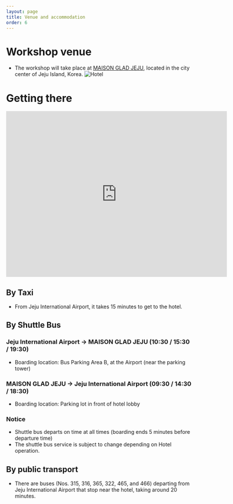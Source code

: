 ```yaml
---
layout: page
title: Venue and accommodation
order: 6
---
```


# Workshop venue
- The workshop will take place at <a href="https://www.glad-hotels.com/maisongladjeju/index.do?locale=en">MAISON GLAD JEJU</a>, located in the city center of Jeju Island, Korea.
![Hotel](/hotel.png)



# Getting there
<iframe src="https://www.google.com/maps/embed?pb=!1m18!1m12!1m3!1d3327.624548396652!2d126.48375958778261!3d33.485124504727395!2m3!1f0!2f0!3f0!3m2!1i1024!2i768!4f13.1!3m3!1m2!1s0x350cfb07b2f2ecf9%3A0xe969e73f7efcf19f!2z66mU7KKFIOq4gOuemOuTnCDsoJzso7w!5e0!3m2!1sko!2skr!4v1721552000626!5m2!1sko!2skr" width="600" height="450" style="border:0;" allowfullscreen="" loading="lazy" referrerpolicy="no-referrer-when-downgrade"></iframe>

## By Taxi
- From Jeju International Airport, it takes 15 minutes to get to the hotel.

## By Shuttle Bus
### Jeju International Airport → MAISON GLAD JEJU (10:30 / 15:30 / 19:30)
- Boarding location: Bus Parking Area B, at the Airport (near the parking tower)

### MAISON GLAD JEJU → Jeju International Airport (09:30 / 14:30 / 18:30)
- Boarding location: Parking lot in front of hotel lobby

### Notice
- Shuttle bus departs on time at all times (boarding ends 5 minutes before departure time)
- The shuttle bus service is subject to change depending on Hotel operation.

## By public transport 
- There are buses (Nos. 315, 316, 365, 322, 465, and 466) departing from Jeju International Airport that stop near the hotel, taking around 20 minutes.


